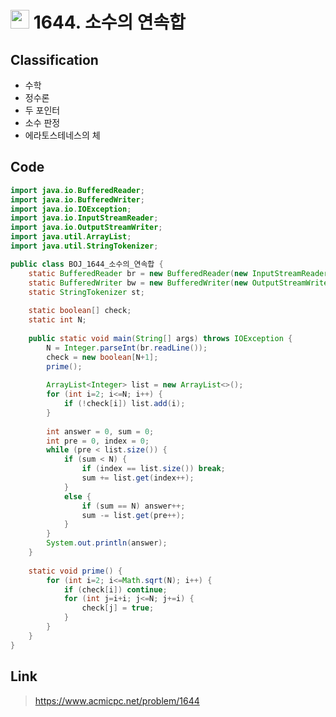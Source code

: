 # <img src="https://d2gd6pc034wcta.cloudfront.net/tier/13.svg" width="30"> 1644. 소수의 연속합

## Classification
* 수학
* 정수론
* 두 포인터
* 소수 판정
* 에라토스테네스의 체

## Code
```java
import java.io.BufferedReader;
import java.io.BufferedWriter;
import java.io.IOException;
import java.io.InputStreamReader;
import java.io.OutputStreamWriter;
import java.util.ArrayList;
import java.util.StringTokenizer;

public class BOJ_1644_소수의_연속합 {
	static BufferedReader br = new BufferedReader(new InputStreamReader(System.in));
	static BufferedWriter bw = new BufferedWriter(new OutputStreamWriter(System.out));
	static StringTokenizer st;
	
	static boolean[] check;
	static int N;
	
	public static void main(String[] args) throws IOException {
		N = Integer.parseInt(br.readLine());
		check = new boolean[N+1];
		prime();
		
		ArrayList<Integer> list = new ArrayList<>();
		for (int i=2; i<=N; i++) {
			if (!check[i]) list.add(i);
		}
		
		int answer = 0, sum = 0;
		int pre = 0, index = 0;
		while (pre < list.size()) {
			if (sum < N) {
				if (index == list.size()) break;
				sum += list.get(index++);
			}
			else {
				if (sum == N) answer++;
				sum -= list.get(pre++);
			}
		}
		System.out.println(answer);
	}
	
	static void prime() {
		for (int i=2; i<=Math.sqrt(N); i++) {
			if (check[i]) continue;
			for (int j=i+i; j<=N; j+=i) {
				check[j] = true;
			}
		}
	}
}
```

## Link
> https://www.acmicpc.net/problem/1644
